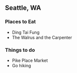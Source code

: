 ## Seattle, WA

### Places to Eat

- Ding Tai Fung
- The Walrus and the Carpenter

### Things to do

- Pike Place Market
- Go hiking
